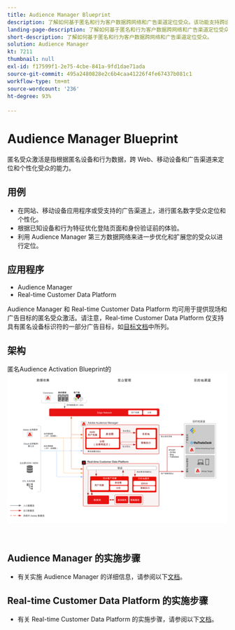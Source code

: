 ```yaml
---
title: Audience Manager Blueprint
description: 了解如何基于匿名和行为客户数据跨网络和广告渠道定位受众。该功能支持跨设备的个性化、一致的实时客户体验。
landing-page-description: 了解如何基于匿名和行为客户数据跨网络和广告渠道定位受众。
short-description: 了解如何基于匿名和行为客户数据跨网络和广告渠道定位受众。
solution: Audience Manager
kt: 7211
thumbnail: null
exl-id: f17599f1-2e75-4cbe-841a-9fd1dae71ada
source-git-commit: 495a2480828e2c6b4caa41226f4fe67437b081c1
workflow-type: tm+mt
source-wordcount: '236'
ht-degree: 93%

---
```


# Audience Manager Blueprint

匿名受众激活是指根据匿名设备和行为数据，跨 Web、移动设备和广告渠道来定位和个性化受众的能力。

## 用例

* 在网站、移动设备应用程序或受支持的广告渠道上，进行匿名数字受众定位和个性化。
* 根据已知设备和行为特征优化登陆页面和身份验证前的体验。
* 利用 Audience Manager 第三方数据网络来进一步优化和扩展您的受众以进行定位。


## 应用程序

* Audience Manager
* Real-time Customer Data Platform  

Audience Manager 和 Real-time Customer Data Platform 均可用于提供现场和广告目标的匿名受众激活。请注意，Real-time Customer Data Platform 仅支持具有匿名设备标识符的一部分广告目标，如[目标文档](https://experienceleague.adobe.com/docs/experience-platform/destinations/catalog/advertising/overview.html?lang=zh-Hans)中所列。

## 架构

匿名Audience Activation Blueprint的![参考架构](assets/anonymous_activation.svg)

<br>

## Audience Manager 的实施步骤

* 有关实施 Audience Manager 的详细信息，请参阅以下[文档](https://experienceleague.adobe.com/docs/audience-manager/user-guide/implementation-integration-guides/implement-audience-manager.html?lang=zh-Hans)。

## Real-time Customer Data Platform 的实施步骤

* 有关 Real-time Customer Data Platform 的实施步骤，请参阅以下[文档](https://experienceleague.adobe.com/en/docs/experience-platform/rtcdp/home)。